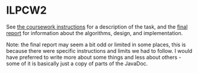 # ILPCW2
See [the coursework instructions](https://github.com/adamb56789/Drone-Control-CW/blob/main/coursework-document.pdf) for a description of the task, and the [final report](https://github.com/adamb56789/Drone-Control-CW/blob/main/Final%20Report.pdf) for information about the algorithms, design, and implementation.

Note: the final report may seem a bit odd or limited in some places, this is because there were specific instructions and limits we had to follow. I would have preferred to write more about some things and less about others - some of it is basically just a copy of parts of the JavaDoc.
